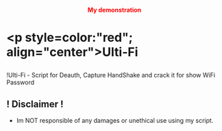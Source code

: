 <p align="center">
  <b><font style="color: red;">My demonstration</font></b>
</p>


# <p style=color:"red"; align="center">Ulti-Fi</p>

!Ulti-Fi - Script for Deauth, Capture HandShake and crack it for show WiFi Password

## ! Disclaimer !
- Im NOT responsible of any damages or unethical use using my script.
